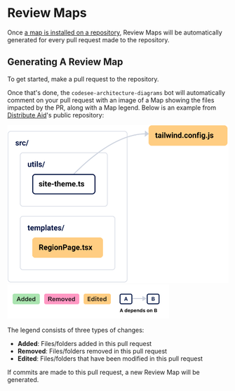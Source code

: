 # Review Maps

Once [a map is installed on a repository](./installation.md), Review Maps will be automatically generated for every pull request made to the repository. 

## Generating A Review Map

To get started, make a pull request to the repository.

Once that's done, the `codesee-architecture-diagrams` bot will automatically comment on your pull request with an image of a Map showing the files impacted by the PR, along with a Map legend. Below is an example from [Distribute Aid](https://distributeaid.org/)'s public repository:

![Generated diagram showing a pull request](img/pr-map.svg)
![Generated CodeSee map legend](img/pr-map-legend.png)

The legend consists of three types of changes:

- **Added**: Files/folders added in this pull request
- **Removed**: Files/folders removed in this pull request
- **Edited**: Files/folders that have been modified in this pull request

If commits are made to this pull request, a new Review Map will be generated.
